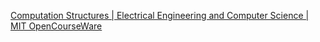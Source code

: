 [Computation Structures | Electrical Engineering and Computer Science | MIT OpenCourseWare](https://ocw.mit.edu/courses/electrical-engineering-and-computer-science/6-004-computation-structures-spring-2017/)


